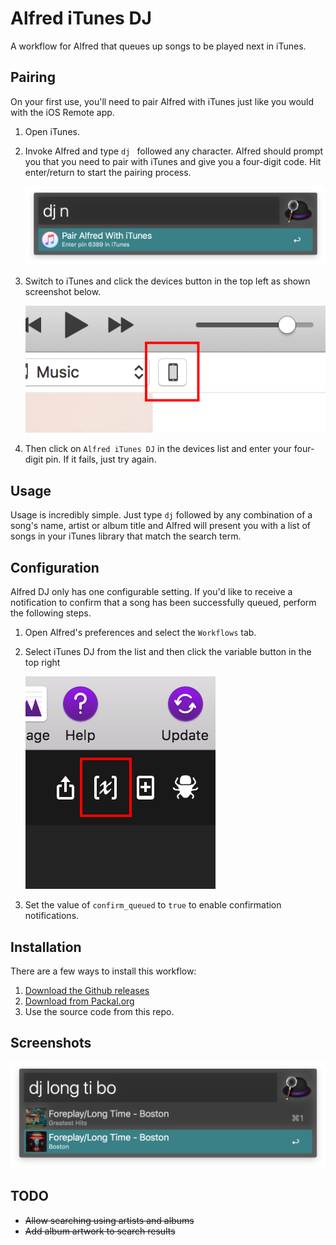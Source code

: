 # Alfred iTunes DJ

A workflow for Alfred that queues up songs to be played next in iTunes.

## Pairing

On your first use, you'll need to pair Alfred with iTunes just like you would with the iOS Remote app.

1. Open iTunes.

2. Invoke Alfred and type `dj ` followed any character. Alfred should prompt you that you need to pair with iTunes and give you a four-digit code. Hit enter/return to start the pairing process.

    ![image](images/screenshot-pair.png)

3. Switch to iTunes and click the devices button in the top left as shown screenshot below.

    ![](images/pair.png)

4. Then click on `Alfred iTunes DJ` in the devices list and enter your four-digit pin. If it fails, just try again.

## Usage

Usage is incredibly simple. Just type `dj` followed by any combination of a song's name, artist or album title and Alfred will present you with a list of songs in your iTunes library that match the search term.

## Configuration

Alfred DJ only has one configurable setting. If you'd like to receive a notification to confirm that a song has been successfully queued, perform the following steps.

1. Open Alfred's preferences and select the `Workflows` tab.

2. Select iTunes DJ from the list and then click the variable button in the top right

    ![](images/variables.png)

3. Set the value of `confirm_queued` to `true` to enable confirmation notifications.

## Installation

There are a few ways to install this workflow:

1. [Download the Github releases](https://github.com/edc1591/alfred-itunes-dj/releases/download/2.0/iTunes.DJ.zip)
2. [Download from Packal.org](http://www.packal.org/workflow/itunes-dj)
3. Use the source code from this repo.

## Screenshots

![image](images/screenshot-search.png)

## TODO
* ~~Allow searching using artists and albums~~
* ~~Add album artwork to search results~~